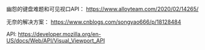 
幽怨的键盘难题和可见视口API：
https://www.alloyteam.com/2020/02/14265/

无奈的解决方案：
https://www.cnblogs.com/songyao666/p/18128484

API:
https://developer.mozilla.org/en-US/docs/Web/API/Visual_Viewport_API